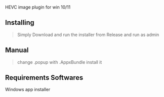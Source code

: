 HEVC image plugin for win 10/11

Installing
----------------
>Simply Download and run the installer from Release and run as admin


Manual
-------------
>change .popup with .AppxBundle
>install it

Requirements Softwares
----------------------
Windows app installer 

